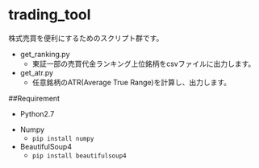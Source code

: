 # trading_tool
株式売買を便利にするためのスクリプト群です。
- get_ranking.py
  - 東証一部の売買代金ランキング上位銘柄をcsvファイルに出力します。
- get_atr.py
  - 任意銘柄のATR(Average True Range)を計算し、出力します。

##Requirement
- Python2.7
* Numpy
  - `pip install numpy`
* BeautifulSoup4
  - `pip install beautifulsoup4`
